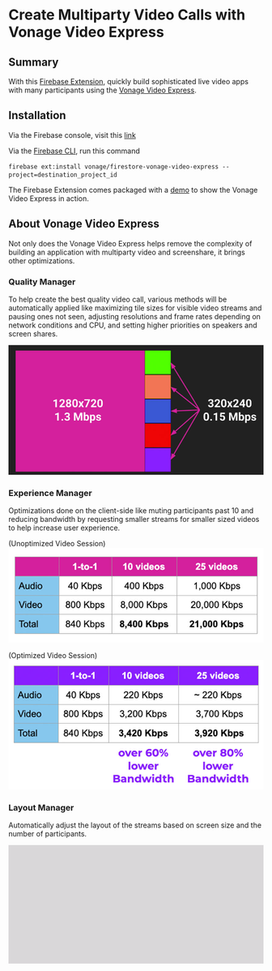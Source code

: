 # Create Multiparty Video Calls with Vonage Video Express

## Summary

With this [Firebase Extension](https://firebase.google.com/docs/extensions), quickly build sophisticated live video apps with many participants using the [Vonage Video Express](https://tokbox.com/developer/video-express/).

## Installation

Via the Firebase console, visit this [link](https://console.firebase.google.com/project/_/extensions/install?ref=vonage%2Ffirestore-vonage-video-express)

Via the [Firebase CLI](https://firebase.google.com/docs/cli), run this command
```
firebase ext:install vonage/firestore-vonage-video-express --project=destination_project_id
```

The Firebase Extension comes packaged with a [demo](https://github.com/Vonage/vonage-firebase-extensions/tree/main/demos/video-express/public) to show the Vonage Video Express in action.

## About Vonage Video Express

Not only does the Vonage Video Express helps remove the complexity of building an application with multiparty video and screenshare, it brings other optimizations.

### Quality Manager

To help create the best quality video call, various methods will be automatically applied like maximizing tile sizes for visible video streams and pausing ones not seen, adjusting resolutions and frame rates depending on network conditions and CPU, and setting higher priorities on speakers and screen shares.

![Graphic showing the larger video feed on the left with a higher resolution and more bitrate and a column of other smaller video feeds to the right with smaller resolution and bitrates.](./qualitymanager.jpeg)

### Experience Manager

Optimizations done on the client-side like muting participants past 10 and reducing bandwidth by requesting smaller streams for smaller sized videos to help increase user experience.

(Unoptimized Video Session)
![Table showing the amount of bandwidth used for audio and video for 1 to 1, 10 videos, and 25 videos in unoptimized sessions.](./unoptimized-video-session.jpeg)

(Optimized Video Session)
![Table showing the amount of bandwidth used for audio and video for 1 to 1, 10 videos, and 25 videos in optimized sessions with as much as 80% lower bandwidth.](./optimized-video-session.jpeg)

### Layout Manager

Automatically adjust the layout of the streams based on screen size and the number of participants.

![Demonstrating the layout changes of colored blocks representing video feeds as they are being added and removed to the screen.](./layoutmanager.gif)
